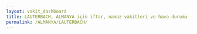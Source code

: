 ```yaml
---
layout: vakit_dashboard
title: LAUTERBACH, ALMANYA için iftar, namaz vakitleri ve hava durumu - ilçe/eyalet seç
permalink: /ALMANYA/LAUTERBACH/
---
```


<script type="text/javascript">
  var GLOBAL_COUNTRY = 'ALMANYA';
  var GLOBAL_CITY = 'LAUTERBACH';
  var GLOBAL_STATE = '';
  var lat = 72;
  var lon = 21;
</script>
